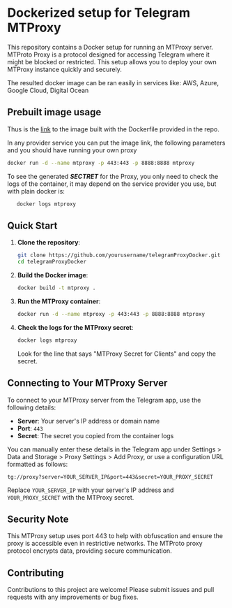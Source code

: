 # Dockerized setup for Telegram MTProxy

This repository contains a Docker setup for running an MTProxy server. MTProto Proxy is a protocol designed for accessing Telegram where it might be blocked or restricted. This setup allows you to deploy your own MTProxy instance quickly and securely.

The resulted docker image can be ran easily in services like: AWS, Azure, Google Cloud, Digital Ocean

## Prebuilt image usage

Thus is the [link]() to the image built with the Dockerfile provided in the repo.

In any provider service you can put the image link, the following parameters and you should have running your own proxy

   ```bash
   docker run -d --name mtproxy -p 443:443 -p 8888:8888 mtproxy
   ```

To see the generated ***SECTRET*** for the Proxy, you only need to check the logs of the container, it may depend on the service provider you use, but with plain docker is:

```bash
   docker logs mtproxy
```

## Quick Start

1. **Clone the repository**:
   ```bash
   git clone https://github.com/yourusername/telegramProxyDocker.git
   cd telegramProxyDocker
   ```

2. **Build the Docker image**:
   ```bash
   docker build -t mtproxy .
   ```

3. **Run the MTProxy container**:
   ```bash
   docker run -d --name mtproxy -p 443:443 -p 8888:8888 mtproxy
   ```

4. **Check the logs for the MTProxy secret**:
   ```bash
   docker logs mtproxy
   ```
   Look for the line that says "MTProxy Secret for Clients" and copy the secret.

## Connecting to Your MTProxy Server

To connect to your MTProxy server from the Telegram app, use the following details:

- **Server**: Your server's IP address or domain name
- **Port**: `443`
- **Secret**: The secret you copied from the container logs

You can manually enter these details in the Telegram app under Settings > Data and Storage > Proxy Settings > Add Proxy, or use a configuration URL formatted as follows:
```
tg://proxy?server=YOUR_SERVER_IP&port=443&secret=YOUR_PROXY_SECRET
```

Replace `YOUR_SERVER_IP` with your server's IP address and `YOUR_PROXY_SECRET` with the MTProxy secret.

## Security Note

This MTProxy setup uses port 443 to help with obfuscation and ensure the proxy is accessible even in restrictive networks. The MTProto proxy protocol encrypts data, providing secure communication.

## Contributing
Contributions to this project are welcome! Please submit issues and pull requests with any improvements or bug fixes.
